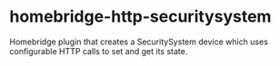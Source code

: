# homebridge-http-securitysystem
Homebridge plugin that creates a SecuritySystem device which uses configurable HTTP calls to set and get its state.
